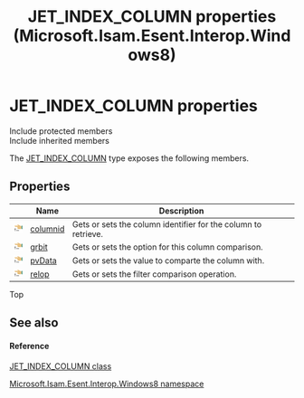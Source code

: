 ﻿---
title: JET_INDEX_COLUMN properties (Microsoft.Isam.Esent.Interop.Windows8)
TOCTitle: JET_INDEX_COLUMN properties
ms:assetid: Properties.T:Microsoft.Isam.Esent.Interop.Windows8.JET_INDEX_COLUMN
ms:mtpsurl: https://msdn.microsoft.com/library/microsoft.isam.esent.interop.windows8.jet_index_column_properties(v=EXCHG.10)
ms:contentKeyID: 55104319
ms.date: 07/30/2014
ms.topic: article
---

# JET_INDEX_COLUMN properties

Include protected members  
Include inherited members  

The [JET_INDEX_COLUMN](dn335349\(v=exchg.10\).md) type exposes the following members.

## Properties

<table>
<thead>
<tr class="header">
<th> </th>
<th>Name</th>
<th>Description</th>
</tr>
</thead>
<tbody>
<tr class="odd">
<td><img src="../images/dn292128.pubproperty(exchg.10).gif" title="Public property" alt="Public property" /></td>
<td><a href="dn335478(v=exchg.10).md">columnid</a></td>
<td>Gets or sets the column identifier for the column to retrieve.</td>
</tr>
<tr class="even">
<td><img src="../images/dn292128.pubproperty(exchg.10).gif" title="Public property" alt="Public property" /></td>
<td><a href="dn335357(v=exchg.10).md">grbit</a></td>
<td>Gets or sets the option for this column comparison.</td>
</tr>
<tr class="odd">
<td><img src="../images/dn292128.pubproperty(exchg.10).gif" title="Public property" alt="Public property" /></td>
<td><a href="dn335479(v=exchg.10).md">pvData</a></td>
<td>Gets or sets the value to comparte the column with.</td>
</tr>
<tr class="even">
<td><img src="../images/dn292128.pubproperty(exchg.10).gif" title="Public property" alt="Public property" /></td>
<td><a href="dn335358(v=exchg.10).md">relop</a></td>
<td>Gets or sets the filter comparison operation.</td>
</tr>
</tbody>
</table>


Top

## See also

#### Reference

[JET_INDEX_COLUMN class](dn335349\(v=exchg.10\).md)

[Microsoft.Isam.Esent.Interop.Windows8 namespace](dn335439\(v=exchg.10\).md)

